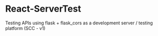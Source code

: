 # React-ServerTest
Testing APIs using flask + flask_cors as a development server / testing platform (SCC - v1)
